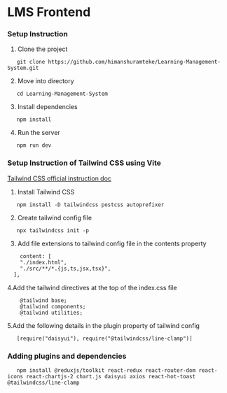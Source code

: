 # LMS Frontend


### Setup Instruction

1. Clone the project

```
   git clone https://github.com/himanshuramteke/Learning-Management-System.git
```

2. Move into directory

```
   cd Learning-Management-System
```

3. Install dependencies

```
   npm install
```

4. Run the server

```
   npm run dev
```


### Setup Instruction of Tailwind CSS using Vite

[Tailwind CSS official instruction doc](https://tailwindcss.com/docs/guides/vite)

1. Install Tailwind CSS

```
   npm install -D tailwindcss postcss autoprefixer   
```

2. Create tailwind config file 

```
   npx tailwindcss init -p
```

3. Add file extensions to tailwind config file in the contents property

```
    content: [
    "./index.html",
    "./src/**/*.{js,ts,jsx,tsx}",
  ],
```

4.Add the tailwind directives at the top of the index.css file

```
    @tailwind base;
    @tailwind components;
    @tailwind utilities;
```

5.Add the following details in the plugin property of tailwind config

```
   [require("daisyui"), require("@tailwindcss/line-clamp")]
```


### Adding plugins and dependencies

```
   npm install @reduxjs/toolkit react-redux react-router-dom react-icons react-chartjs-2 chart.js daisyui axios react-hot-toast @tailwindcss/line-clamp
```